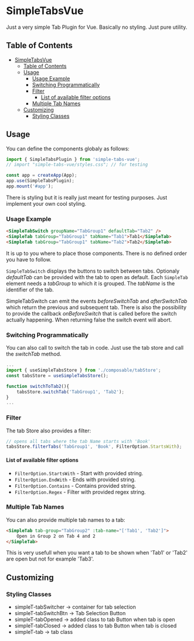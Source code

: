 # SimpleTabsVue

Just a very simple Tab Plugin for Vue. Basically no styling. Just pure utility.

## Table of Contents

- [SimpleTabsVue](#simpletabsvue)
  - [Table of Contents](#table-of-contents)
  - [Usage](#usage)
    - [Usage Example](#usage-example)
    - [Switching Programmatically](#switching-programmatically)
    - [Filter](#filter)
      - [List of available filter options](#list-of-available-filter-options)
    - [Multiple Tab Names](#multiple-tab-names)
  - [Customizing](#customizing)
    - [Styling Classes](#styling-classes)

## Usage

You can define the components globaly as follows:

```ts
import { SimpleTabsPlugin } from 'simple-tabs-vue';
// import "simple-tabs-vue/styles.css"; // for testing

const app = createApp(App);
app.use(SimpleTabsPlugin);
app.mount('#app');
```

There is styling but it is really just meant for testing purposes. Just implement your own cool styling.

### Usage Example

```html
<SimpleTabSwitch groupName="TabGroup1" defaultTab="Tab2" />
<SimpleTab tabGroup="TabGroup1" tabName="Tab1">Tab1</SimpleTab>
<SimpleTab tabGroup="TabGroup1" tabName="Tab2">Tab2</SimpleTab>
```

It is up to you where to place those components. There is no defined order you have to follow.

`SimpleTabSwitch` displays the buttons to switch between tabs. Optionaly *defaultTab* can be provided with the tab to open as default. Each `SimpleTab` element needs a *tabGroup* to which it is grouped. The *tabName* is the identifier of the tab.

SimpleTabSwitch can emit the events *beforeSwitchTab* and *afterSwitchTab* which return the previous and subsequent tab. There is also the possibility to provide the callback *onBeforeSwitch* that is called before the switch actually happening. When returning false the switch event will abort.

### Switching Programmatically

You can also call to switch the tab in code. Just use the tab store and call the *switchTab* method.

```ts
...
import { useSimpleTabsStore } from './composable/tabStore';
const tabsStore = useSimpleTabsStore();

function switchToTab2(){
    tabsStore.switchTab('TabGroup1', 'Tab2');
}
...
```
### Filter

The tab Store also provides a filter:

```ts
// opens all tabs where the tab Name starts with 'Book'
tabsStore.filterTabs('TabGroup1', 'Book', FilterOption.StartsWith);
```

#### List of available filter options

- `FilterOption.StartsWith` - Start with provided string.
- `FilterOption.EndWith` - Ends with provided string.
- `FilterOption.Contains` - Contains provided string.
- `FilterOption.Regex` - Filter with provided regex string.

### Multiple Tab Names

You can also provide multiple tab names to a tab:
```html
<SimpleTab tab-group="TabGroup2" :tab-name="['Tab1', 'Tab2']">
    Open in Group 2 on Tab 4 and 2
</SimpleTab>
```

This is very usefull when you want a tab to be shown when 'Tab1' or 'Tab2' are open but not for example 'Tab3'.

## Customizing

### Styling Classes

- simpleT-tabSwitcher -> container for tab selection
- simpleT-tabSwitchBtn -> Tab Selection Button
- simpleT-tabOpened -> added class to tab Button when tab is open
- simpleT-tabClosed -> added class to tab Button when tab is closed
- simpleT-tab -> tab class
